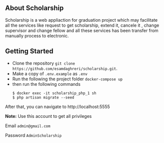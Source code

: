 ## About Scholarship

Scholarship is a web appliaction for graduation project which may facilitate all the services like request to get scholarship, extend it, cancele it , change supervisor and change fellow and all these services has been transfer from manually process to electronic.

## Getting Started

- Clone the repository `git clone https://github.com/esamdaghreri/scholarship.git`.
- Make a copy of `.env.example` as `.env`
- Run the following the project folder `docker-compose up`
- then run the following commands
    ```
    $ docker exec -it scholarship_php_1 sh
    $ php artisan migrate --seed
    ```

After that, you can navigate to http://localhost:5555

**Note:** Use this account to get all privileges

Email `admin@gmail.com`

Password `AdminScholarship`
